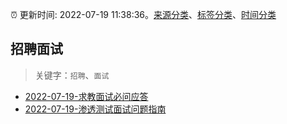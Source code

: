 :alarm_clock: 更新时间: 2022-07-19 11:38:36。[来源分类](../README.md)、[标签分类](../TAGS.md)、[时间分类](../TIMELINE.md)

## 招聘面试


> 关键字：`招聘`、`面试`



- [2022-07-19-求教面试必问应答](https://www.v2ex.com/t/867323) 
- [2022-07-19-渗透测试面试问题指南](https://toutiao.io/k/zcgnwpp) 